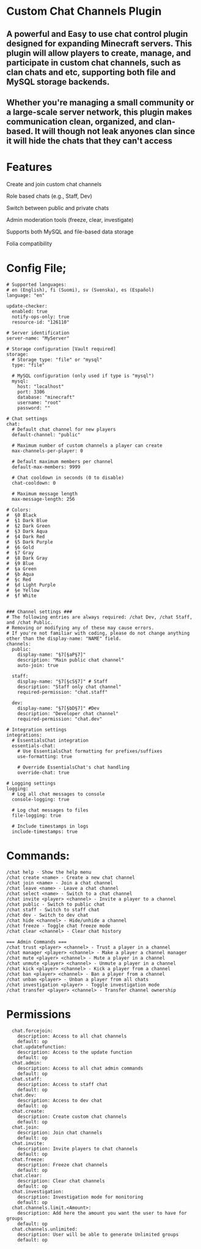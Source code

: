 # Custom Chat Channels Plugin

## A powerful and Easy to use chat control plugin designed for expanding Minecraft servers. This plugin will allow players to create, manage, and participate in custom chat channels, such as clan chats and etc, supporting both file and MySQL storage backends.

## Whether you're managing a small community or a large-scale server network, this plugin makes communication clean, organized, and clan-based. It will though not leak anyones clan since it will hide the chats that they can't access

# Features
  Create and join custom chat channels

  Role based chats (e.g., Staff, Dev)

  Switch between public and private chats

  Admin moderation tools (freeze, clear, investigate)

  Supports both MySQL and file-based data storage

  Folia compatibility

# Config File;
```
# Supported languages:
# en (English), fi (Suomi), sv (Svenska), es (Español)
language: "en"

update-checker:
  enabled: true
  notify-ops-only: true
  resource-id: "126110"

# Server identification
server-name: "MyServer"

# Storage configuration [Vault required]
storage:
  # Storage type: "file" or "mysql"
  type: "file"
  
  # MySQL configuration (only used if type is "mysql")
  mysql:
    host: "localhost"
    port: 3306
    database: "minecraft"
    username: "root"
    password: ""

# Chat settings
chat:
  # Default chat channel for new players
  default-channel: "public"
  
  # Maximum number of custom channels a player can create
  max-channels-per-player: 0
  
  # Default maximum members per channel
  default-max-members: 9999

  # Chat cooldown in seconds (0 to disable)
  chat-cooldown: 0
  
  # Maximum message length
  max-message-length: 256

# Colors:
#  §0 Black
#  §1 Dark Blue
#  §2 Dark Green
#  §3 Dark Aqua
#  §4 Dark Red
#  §5 Dark Purple
#  §6 Gold
#  §7 Gray
#  §8 Dark Gray
#  §9 Blue
#  §a Green
#  §b Aqua
#  §c Red
#  §d Light Purple
#  §e Yellow
#  §f White


### Channel settings ###
# The following entries are always required: /chat Dev, /chat Staff, and /chat Public.
# Removing or modifying any of these may cause errors.
# If you're not familiar with coding, please do not change anything other than the display-name: "NAME" field.
channels:
  public:
    display-name: "§7[§aP§7]"
    description: "Main public chat channel"
    auto-join: true

  staff:
    display-name: "§7[§cS§7]" # Staff
    description: "Staff only chat channel"
    required-permission: "chat.staff"

  dev:
    display-name: "§7[§bD§7]" #Dev
    description: "Developer chat channel"
    required-permission: "chat.dev"

# Integration settings
integrations:
  # EssentialsChat integration
  essentials-chat:
    # Use EssentialsChat formatting for prefixes/suffixes
    use-formatting: true
    
    # Override EssentialsChat's chat handling
    override-chat: true

# Logging settings
logging:
  # Log all chat messages to console
  console-logging: true
  
  # Log chat messages to files
  file-logging: true
  
  # Include timestamps in logs
  include-timestamps: true
```

# Commands:
```
/chat help - Show the help menu  
/chat create <name> - Create a new chat channel  
/chat join <name> - Join a chat channel  
/chat leave <name> - Leave a chat channel  
/chat select <name> - Switch to a chat channel  
/chat invite <player> <channel> - Invite a player to a channel  
/chat public - Switch to public chat  
/chat staff - Switch to staff chat  
/chat dev - Switch to dev chat  
/chat hide <channel> - Hide/unhide a channel  
/chat freeze - Toggle chat freeze mode  
/chat clear <channel> - Clear chat history  

=== Admin Commands ===  
/chat trust <player> <channel> - Trust a player in a channel  
/chat manager <player> <channel> - Make a player a channel manager  
/chat mute <player> <channel> - Mute a player in a channel  
/chat unmute <player> <channel> - Unmute a player in a channel  
/chat kick <player> <channel> - Kick a player from a channel  
/chat ban <player> <channel> - Ban a player from a channel  
/chat unban <player> - Unban a player from all chats  
/chat investigation <player> - Toggle investigation mode  
/chat transfer <player> <channel> - Transfer channel ownership  

```
# Permissions
```
  chat.forcejoin:
    description: Access to all chat channels
    default: op
  chat.updatefunction:
    description: Access to the update function
    default: op
  chat.admin:
    description: Access to all chat admin commands
    default: op
  chat.staff:
    description: Access to staff chat
    default: op
  chat.dev:
    description: Access to dev chat
    default: op
  chat.create:
    description: Create custom chat channels
    default: op
  chat.join:
    description: Join chat channels
    default: op
  chat.invite:
    description: Invite players to chat channels
    default: op
  chat.freeze:
    description: Freeze chat channels
    default: op
  chat.clear:
    description: Clear chat channels
    default: op
  chat.investigation:
    description: Investigation mode for monitoring
    default: op
  chat.channels.limit.<Amount>:
    description: Add here the amount you want the user to have for groups
    default: op
  chat.channels.unlimited:
    description: User will be able to generate Unlimited groups
    default: op
```
